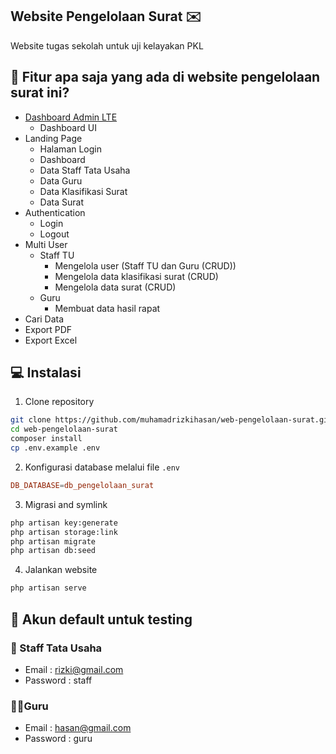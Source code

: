 <h2>Website Pengelolaan Surat ✉️</h2>

Website tugas sekolah untuk uji kelayakan PKL 

<h2 id="fitur">🧐 Fitur apa saja yang ada di website pengelolaan surat ini?</h2>

-   [Dashboard Admin LTE](https://adminlte.io/)
    -   Dashboard UI
-   Landing Page
    -   Halaman Login
    -   Dashboard
    -   Data Staff Tata Usaha
    -   Data Guru
    -   Data Klasifikasi Surat
    -   Data Surat
-   Authentication
    -   Login
    -   Logout
-   Multi User
    -   Staff TU
        -   Mengelola user (Staff TU dan Guru (CRUD))
        -   Mengelola data klasifikasi surat (CRUD)
        -   Mengelola data surat (CRUD)
    -   Guru
        -   Membuat data hasil rapat
-   Cari Data
-   Export PDF
-   Export Excel


<h2 id="installation">💻 Instalasi</h2>

1. Clone repository

```bash
git clone https://github.com/muhamadrizkihasan/web-pengelolaan-surat.git
cd web-pengelolaan-surat
composer install
cp .env.example .env
```

2. Konfigurasi database melalui file `.env`

```conf
DB_DATABASE=db_pengelolaan_surat
```

3. Migrasi and symlink

```bash
php artisan key:generate
php artisan storage:link
php artisan migrate
php artisan db:seed
```

4. Jalankan website

```bash
php artisan serve
```

<h2 id="testing-account">👤 Akun default untuk testing</h2>

### 🧖 Staff Tata Usaha

-   Email : rizki@gmail.com
-   Password : staff

### 👨‍🏫Guru

-   Email : hasan@gmail.com
-   Password : guru